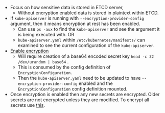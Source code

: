  - Focus on how sensitive data is stored in ETCD server,
	 - Without encryption enabled data is stored in plaintext within ETCD.
- If `kube-apiserver` is running with `--encryption-provider-config` argument, then it means encryption at rest has been enabled.
	- Can use `ps -aux` to find the `kube-apiserver` and see the argument it is being executed with. OR
	- `kube-apiserver.yaml` within `/etc/kubernetes/manifests/` can examined to see the current configuration of the `kube-apiserver`.
- [Enable encryption](https://kubernetes.io/docs/tasks/administer-cluster/encrypt-data/#encrypting-your-data)
	- Will require creation of a base64 encoded secret key `head -c 32 /dev/urandom | base64` .
	- This is consumed by the config definition of `EncryptionConfiguration`.
	- Then the `kube-apiserver.yaml` need to be updated to have `--encryption-provider-config` enabled and the `EncryptionConfiguration` config definition mounted.
- Once encryption is enabled then any new secrets are encrypted. Older secrets are not encrypted unless they are modified. To encrypt all secrets use [this](https://kubernetes.io/docs/tasks/administer-cluster/encrypt-data/#ensure-all-secrets-are-encrypted).